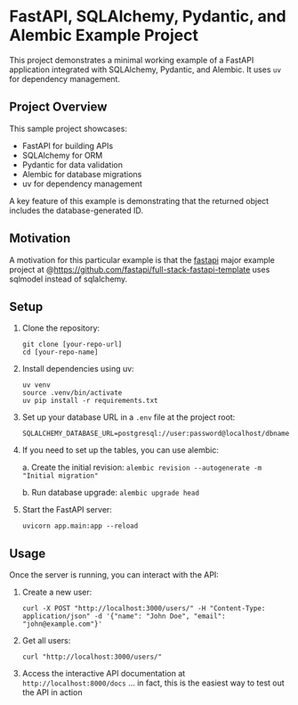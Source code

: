 # FastAPI, SQLAlchemy, Pydantic, and Alembic Example Project

This project demonstrates a minimal working example of a FastAPI application integrated with SQLAlchemy, Pydantic, and Alembic. It uses `uv` for dependency management.

## Project Overview

This sample project showcases:
- FastAPI for building APIs
- SQLAlchemy for ORM
- Pydantic for data validation
- Alembic for database migrations
- uv for dependency management

A key feature of this example is demonstrating that the returned object includes the database-generated ID.

## Motivation

A motivation for this particular example is that the [fastapi](https://github.com/fastapi) major example project at @https://github.com/fastapi/full-stack-fastapi-template uses sqlmodel instead of sqlalchemy. 

## Setup

1. Clone the repository:
   ```
   git clone [your-repo-url]
   cd [your-repo-name]
   ```

2. Install dependencies using uv:
   ```
   uv venv
   source .venv/bin/activate
   uv pip install -r requirements.txt
   ```

3. Set up your database URL in a `.env` file at the project root:
   ```
   SQLALCHEMY_DATABASE_URL=postgresql://user:password@localhost/dbname
   ```

4. If you need to set up the tables, you can use alembic:

    a. Create the initial revision:
        ```
        alembic revision --autogenerate -m "Initial migration"
        ```

    b. Run database upgrade:
        ```
        alembic upgrade head
        ```

5. Start the FastAPI server:
   ```
   uvicorn app.main:app --reload
   ```

## Usage

Once the server is running, you can interact with the API:

1. Create a new user:
   ```
   curl -X POST "http://localhost:3000/users/" -H "Content-Type: application/json" -d '{"name": "John Doe", "email": "john@example.com"}'
   ```

2. Get all users:
   ```
   curl "http://localhost:3000/users/"
   ```

3. Access the interactive API documentation at `http://localhost:8000/docs` ... in fact, this is the easiest way to test out the API in action

